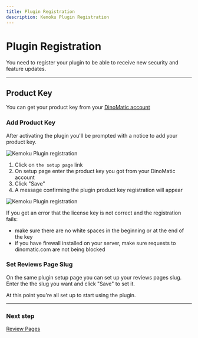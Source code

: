 ```yaml
---
title: Plugin Registration
description: Kemoku Plugin Registration
---
```


# Plugin Registration

You need to register your plugin to be able to receive new security and feature updates.

---

## Product Key

You can get your product key from your [DinoMatic account](https://dinomatic.com/account)

### Add Product Key

After activating the plugin you'll be prompted with a notice to add your product key.

![Kemoku Plugin registration](https://media.dinomatic.com/images/docs/kemoku/kemoku-registration.jpg)

1. Click on `the setup page` link
2. On setup page enter the product key you got from your DinoMatic account
3. Click "Save"
4. A message confirming the plugin product key registration will appear

![Kemoku Plugin registration](https://media.dinomatic.com/images/docs/kemoku/kemoku-setup.jpg)

If you get an error that the license key is not correct and the registration fails:

- make sure there are no white spaces in the beginning or at the end of the key
- if you have firewall installed on your server, make sure requests to dinomatic.com are not being blocked

### Set Reviews Page Slug

On the same plugin setup page you can set up your reviews pages slug.
Enter the the slug you want and click "Save" to set it.

At this point you're all set up to start using the plugin.

---

### Next step

[Review Pages](/docs/kemoku/review-pages/)
